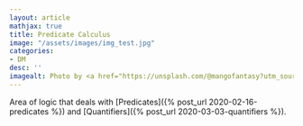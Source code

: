 ```yaml
---
layout: article
mathjax: true
title: Predicate Calculus
image: "/assets/images/img_test.jpg"
categories:
- DM
desc: '' 
imagealt: Photo by <a href="https://unsplash.com/@mangofantasy?utm_source=unsplash&utm_medium=referral&utm_content=creditCopyText">Tim Johnson</a> on <a href="https://unsplash.com/s/photos/logic?utm_source=unsplash&utm_medium=referral&utm_content=creditCopyText">Unsplash</a>
---
```


Area of logic that deals with [Predicates]({% post_url 2020-02-16-predicates %}) and [Quantifiers]({% post_url 2020-03-03-quantifiers %}).